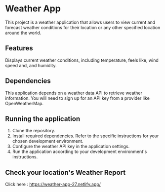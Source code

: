 # Weather App

This project is a weather application that allows users to view current and forecast weather conditions for their location or any other specified location around the world.

## Features
Displays current weather conditions, including temperature, feels like, wind speed and, and humidity.

## Dependencies
This application depends on a weather data API to retrieve weather information. You will need to sign up for an API key from a provider like OpenWeatherMap.

## Running the application
1. Clone the repository.
2. Install required dependencies. Refer to the specific instructions for your chosen development environment.
3. Configure the weather API key in the application settings.
4. Run the application according to your development environment's instructions.

## Check your location's Weather Report
Click here : https://weather-app-27.netlify.app/
